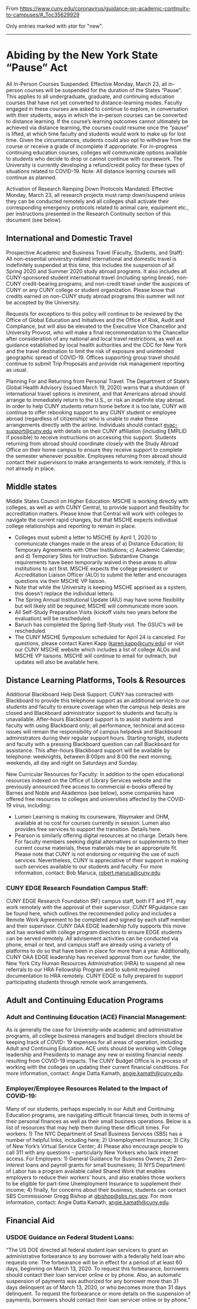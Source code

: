 
From https://www.cuny.edu/coronavirus/guidance-on-academic-continuity-to-campuses/#_Toc35629929

Only entries marked with *star* for "new".

----

# Abiding by the New York State “Pause” Act

 All In-Person Courses Suspended: Effective Monday, March 23, all in-person courses will be suspended for the duration of the States “Pause”.  This applies to all undergraduate, graduate, and continuing education courses that have not yet converted to distance-learning modes.  Faculty engaged in these courses are asked to continue to explore, in conversation with their students, ways in which the in-person courses can be converted to distance learning.  If the course’s learning outcomes cannot ultimately be achieved via distance learning, the courses could resume once the “pause” is lifted, at which time faculty and students would work to make up for lost time. Given the circumstances, students could also opt to withdraw from the course or receive a grade of incomplete if appropriate.  For in-progress continuing education courses, colleges will communicate options available to students who decide to drop or cannot continue with coursework. The University is currently developing a refund/credit policy for these types of situations related to COVID-19. Note: All distance learning courses will continue as planned.

Activation of Research Ramping Down Protocols Mandated: Effective Monday, March 23, all research projects must ramp down/suspend unless they can be conducted remotely and all colleges shall activate their corresponding emergency protocols related to animal care, equipment  etc., per instructions presented in the Research Continuity section of this document (see below).



## International and Domestic Travel

 Prospective Academic and Business Travel (Faculty, Students, and Staff): All non-essential university-related international and domestic travel is indefinitely suspended at this time, this includes the suspension of all Spring 2020 and Summer 2020 study abroad programs. It also includes all CUNY-sponsored student international travel (including spring break), non-CUNY credit-bearing programs, and non-credit travel under the auspices of CUNY or any CUNY college or student organization.  Please know that credits earned on non-CUNY study abroad programs this summer will not be accepted by the University.

Requests for exceptions to this policy will continue to be reviewed by the Office of Global Education and Initiatives and the Office of Risk, Audit and Compliance, but will also be elevated to the Executive Vice Chancellor and University Provost, who will make a final recommendation to the Chancellor after consideration of any national and local travel restrictions, as well as guidance established by local health authorities and the CDC for New York and the travel destination to limit the risk of exposure and unintended geographic spread of COVID-19.  Offices supporting group travel should continue to submit Trip Proposals and provide risk management reporting as usual.

Planning For and Returning from Personal Travel: The Department of State’s Global Health Advisory (issued March 19, 2020) warns that a shutdown of international travel options is imminent, and that Americans abroad should arrange to immediately return to the U.S., or risk an indefinite stay abroad.  In order to help CUNY students return home before it is too late, CUNY will continue to offer rebooking support to any CUNY student or employee abroad (regardless of citizenship) who is unable to make these arrangements directly with the airline.  Individuals should contact evac-support@cuny.edu with details on their CUNY affiliation (including EMPLID if possible) to receive instructions on accessing this support.  Students returning from abroad should coordinate closely with the Study Abroad Office on their home campus to ensure they receive support to complete the semester whenever possible.  Employees returning from abroad should contact their supervisors to make arrangements to work remotely, if this is not already in place.


## Middle states

Middle States Council on Higher Education: MSCHE is working directly with colleges, as well as with CUNY Central, to provide support and flexibility for accreditation matters. Please know that Central will work with colleges to navigate the current rapid changes, but that MSCHE expects individual college relationships and reporting to remain in place.

* Colleges must submit a letter to MSCHE by April 1, 2020 to communicate changes made in the areas of a) Distance Education; b) Temporary Agreements with Other Institutions; c) Academic Calendar; and d) Temporary Sites for Instruction. Substantive Change requirements have been temporarily waived in these areas to allow institutions to act first. MSCHE expects the college president or Accreditation Liaison Officer (ALO) to submit the letter and encourages questions via their MSCHE VP liaison.
* Note that while the University is keeping MSCHE apprised as a system, this doesn’t replace the individual letters.
* The Spring Annual Institutional Update (AIU) may have some flexibility but will likely still be required; MSCHE will communicate more soon.
* All Self-Study Preparation Visits (kickoff visits two years before the evaluation) will be rescheduled.
* Baruch has completed the Spring Self-Study visit. The GSUC’s will be rescheduled.
* The CUNY MSCHE Symposium scheduled for April 24 is canceled.
For questions, please contact Karen Kapp (karen.kapp@cuny.edu) or visit our CUNY MSCHE website which includes a list of college ALOs and MSCHE VP liaisons. MSCHE will continue to email for outreach, but updates will also be available here.

## Distance Learning Platforms, Tools & Resources
  Additional Blackboard Help Desk Support: CUNY has contracted with Blackboard to provide this telephone support as an additional service to our students and faculty to ensure coverage when the campus help desks are closed and Blackboard administrator support to students and faculty is unavailable. After-hours Blackboard support is to assist students and faculty with using Blackboard only; all performance, technical and access issues will remain the responsibility of campus helpdesk and Blackboard administrators during their regular support hours. Starting tonight, students and faculty with a pressing Blackboard question can call Blackboard for assistance. This after-hours Blackboard support will be available by telephone: weeknights, between 8:00pm and 8:00 the next morning; weekends, all day and night on Saturdays and Sunday.

 New Curricular Resources for Faculty:  In addition to the open educational resources indexed on the Office of Library Services website and the previously announced free access to commercial e-books offered by Barnes and Noble and Akademos (see below), some companies have offered free resources to colleges and universities affected by the COVID-19 virus, including:

* Lumen Learning is making its courseware, Waymaker and OHM, available at no cost for courses currently in session. Lumen also provides free services to support the transition.  Details here.
* Pearson is similarly offering digital resources at no charge. Details here.
For faculty members seeking digital alternatives or supplements to their current course materials, these materials may be an appropriate fit. Please note that CUNY is not endorsing or requiring the use of such services.  Nevertheless, CUNY is appreciative of their support in making such services available to our students and faculty. For more information, contact: Bob Maruca, robert.maruca@cuny.edu

###  CUNY EDGE Research Foundation Campus Staff:

CUNY EDGE Research Foundation (RF) campus staff, both FT and PT, may work remotely with the approval of their supervisor.  CUNY RFguidance can be found here, which outlines the recommended policy and includes a Remote Work Agreement to be completed and signed by each staff member and their supervisor. CUNY OAA EDGE leadership fully supports this move and has worked with college program directors to ensure EDGE students can be served remotely.  All advisement activities can be conducted via phone, email or text, and campus staff are already using a variety of platforms to do so that have been in place for more than a year. Additionally, CUNY OAA EDGE leadership has received approval from our funder, the New York City Human Resources Administration (HRA) to suspend all new referrals to our HRA Fellowship Program and to submit required documentation to HRA remotely. CUNY EDGE is fully prepared to support participating students through remote work arrangements.

## Adult and Continuing Education Programs

### Adult and Continuing Education (ACE) Financial Management:

As is generally the case for University-wide academic and administrative programs, all college business managers and budget directors should be keeping track of COVID- 19 expenses for all areas of operation, including Adult and Continuing Education. ACE units should be working with College leadership and Presidents to manage any new or existing financial needs resulting from COVID-19 impacts. The CUNY Budget Office is in process of working with the colleges on updating their current financial conditions. For more information, contact: Angie Datta Kamath, angie.kamath@cuny.edu.

### Employer/Employee Resources Related to the Impact of COVID-19:

Many of our students, perhaps especially in our Adult and Continuing Education programs, are navigating difficult financial times, both in terms of their personal finances as well as their small business operations.  Below is a list of resources that may help them during these difficult times.  For workers: 1) The NYC Department of Small Business Services (SBS) has a number of helpful links, including here; 2) Unemployment Insurance; 3) City of New York’s Virtual Service Center; 4) Please also encourage people to call 311 with any questions – particularly New Yorkers who lack internet access. For Employers: 1) General Guidance for Business Owners; 2) Zero-interest loans and payroll grants for small businesses; 3) NYS Department of Labor has a program available called Shared Work that enables employers to reduce their workers’ hours, and also enables those workers to be eligible for part-time Unemployment Insurance to supplement their income; 4) finally, for concerns about their business, students can contact SBS Commissioner Gregg Bishop at gbishop@sbs.nyc.gov.  For more information, contact: Angie Datta Kamath, angie.kamath@cuny.edu.

## Financial Aid

### USDOE Guidance on Federal Student Loans:

“The US DOE directed all federal student loan servicers to grant an administrative forbearance to any borrower with a federally held loan who requests one. The forbearance will be in effect for a period of at least 60 days, beginning on March 13, 2020. To request this forbearance, borrowers should contact their loan servicer online or by phone.  Also, an automatic suspension of payments was authorized for any borrower more than 31 days delinquent as of March 13, 2020, or who becomes more than 31 days delinquent.  To request the forbearance or more details on the suspension of payments, borrowers should contact their loan servicer online or by phone.​”
